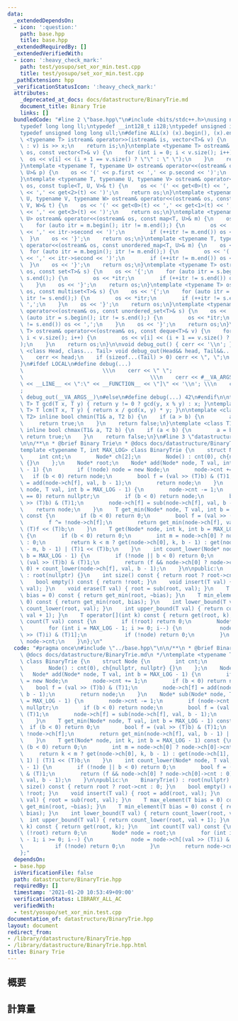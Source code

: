 ```yaml
---
data:
  _extendedDependsOn:
  - icon: ':question:'
    path: base.hpp
    title: base.hpp
  _extendedRequiredBy: []
  _extendedVerifiedWith:
  - icon: ':heavy_check_mark:'
    path: test/yosupo/set_xor_min.test.cpp
    title: test/yosupo/set_xor_min.test.cpp
  _pathExtension: hpp
  _verificationStatusIcon: ':heavy_check_mark:'
  attributes:
    _deprecated_at_docs: docs/datastructure/BinaryTrie.md
    document_title: Binary Trie
    links: []
  bundledCode: "#line 2 \"base.hpp\"\n#include <bits/stdc++.h>\nusing namespace std;\n\
    typedef long long ll;\ntypedef __int128_t i128;\ntypedef unsigned int uint;\n\
    typedef unsigned long long ull;\n#define ALL(x) (x).begin(), (x).end()\n\ntemplate\
    \ <typename T> istream& operator>>(istream& is, vector<T>& v) {\n    for (T& x\
    \ : v) is >> x;\n    return is;\n}\ntemplate <typename T> ostream& operator<<(ostream&\
    \ os, const vector<T>& v) {\n    for (int i = 0; i < v.size(); i++) {\n      \
    \  os << v[i] << (i + 1 == v.size() ? \"\" : \" \");\n    }\n    return os;\n\
    }\ntemplate <typename T, typename U> ostream& operator<<(ostream& os, const pair<T,\
    \ U>& p) {\n    os << '(' << p.first << ',' << p.second << ')';\n    return os;\n\
    }\ntemplate <typename T, typename U, typename V> ostream& operator<<(ostream&\
    \ os, const tuple<T, U, V>& t) {\n    os << '(' << get<0>(t) << ',' << get<1>(t)\
    \ << ',' << get<2>(t) << ')';\n    return os;\n}\ntemplate <typename T, typename\
    \ U, typename V, typename W> ostream& operator<<(ostream& os, const tuple<T, U,\
    \ V, W>& t) {\n    os << '(' << get<0>(t) << ',' << get<1>(t) << ',' << get<2>(t)\
    \ << ',' << get<3>(t) << ')';\n    return os;\n}\ntemplate <typename T, typename\
    \ U> ostream& operator<<(ostream& os, const map<T, U>& m) {\n    os << '{';\n\
    \    for (auto itr = m.begin(); itr != m.end();) {\n        os << '(' << itr->first\
    \ << ',' << itr->second << ')';\n        if (++itr != m.end()) os << ',';\n  \
    \  }\n    os << '}';\n    return os;\n}\ntemplate <typename T, typename U> ostream&\
    \ operator<<(ostream& os, const unordered_map<T, U>& m) {\n    os << '{';\n  \
    \  for (auto itr = m.begin(); itr != m.end();) {\n        os << '(' << itr->first\
    \ << ',' << itr->second << ')';\n        if (++itr != m.end()) os << ',';\n  \
    \  }\n    os << '}';\n    return os;\n}\ntemplate <typename T> ostream& operator<<(ostream&\
    \ os, const set<T>& s) {\n    os << '{';\n    for (auto itr = s.begin(); itr !=\
    \ s.end();) {\n        os << *itr;\n        if (++itr != s.end()) os << ',';\n\
    \    }\n    os << '}';\n    return os;\n}\ntemplate <typename T> ostream& operator<<(ostream&\
    \ os, const multiset<T>& s) {\n    os << '{';\n    for (auto itr = s.begin();\
    \ itr != s.end();) {\n        os << *itr;\n        if (++itr != s.end()) os <<\
    \ ',';\n    }\n    os << '}';\n    return os;\n}\ntemplate <typename T> ostream&\
    \ operator<<(ostream& os, const unordered_set<T>& s) {\n    os << '{';\n    for\
    \ (auto itr = s.begin(); itr != s.end();) {\n        os << *itr;\n        if (++itr\
    \ != s.end()) os << ',';\n    }\n    os << '}';\n    return os;\n}\ntemplate <typename\
    \ T> ostream& operator<<(ostream& os, const deque<T>& v) {\n    for (int i = 0;\
    \ i < v.size(); i++) {\n        os << v[i] << (i + 1 == v.size() ? \"\" : \" \"\
    );\n    }\n    return os;\n}\n\nvoid debug_out() { cerr << '\\n'; }\ntemplate\
    \ <class Head, class... Tail> void debug_out(Head&& head, Tail&&... tail) {\n\
    \    cerr << head;\n    if (sizeof...(Tail) > 0) cerr << \", \";\n    debug_out(move(tail)...);\n\
    }\n#ifdef LOCAL\n#define debug(...)                                          \
    \                         \\\n    cerr << \" \";                             \
    \                                        \\\n    cerr << #__VA_ARGS__ << \" :[\"\
    \ << __LINE__ << \":\" << __FUNCTION__ << \"]\" << '\\n'; \\\n    cerr << \" \"\
    ;                                                                     \\\n   \
    \ debug_out(__VA_ARGS__)\n#else\n#define debug(...) 42\n#endif\n\ntemplate <typename\
    \ T> T gcd(T x, T y) { return y != 0 ? gcd(y, x % y) : x; }\ntemplate <typename\
    \ T> T lcm(T x, T y) { return x / gcd(x, y) * y; }\n\ntemplate <class T1, class\
    \ T2> inline bool chmin(T1& a, T2 b) {\n    if (a > b) {\n        a = b;\n   \
    \     return true;\n    }\n    return false;\n}\ntemplate <class T1, class T2>\
    \ inline bool chmax(T1& a, T2 b) {\n    if (a < b) {\n        a = b;\n       \
    \ return true;\n    }\n    return false;\n}\n#line 3 \"datastructure/BinaryTrie.hpp\"\
    \n\n/**\n * @brief Binary Trie\n * @docs docs/datastructure/BinaryTrie.md\n */\n\
    template <typename T, int MAX_LOG> class BinaryTrie {\n    struct Node {\n   \
    \     int cnt;\n        Node* ch[2];\n        Node() : cnt(0), ch{nullptr, nullptr}\
    \ {}\n    };\n    Node* root;\n    Node* add(Node* node, T val, int b = MAX_LOG\
    \ - 1) {\n        if (!node) node = new Node;\n        node->cnt += 1;\n     \
    \   if (b < 0) return node;\n        bool f = (val >> (T)b) & (T)1;\n        node->ch[f]\
    \ = add(node->ch[f], val, b - 1);\n        return node;\n    }\n    Node* sub(Node*\
    \ node, T val, int b = MAX_LOG - 1) {\n        node->cnt -= 1;\n        if (node->cnt\
    \ == 0) return nullptr;\n        if (b < 0) return node;\n        bool f = (val\
    \ >> (T)b) & (T)1;\n        node->ch[f] = sub(node->ch[f], val, b - 1);\n    \
    \    return node;\n    }\n    T get_min(Node* node, T val, int b = MAX_LOG - 1)\
    \ const {\n        if (b < 0) return 0;\n        bool f = (val >> (T)b) & (T)1;\n\
    \        f ^= !node->ch[f];\n        return get_min(node->ch[f], val, b - 1) |\
    \ (T)f << (T)b;\n    }\n    T get(Node* node, int k, int b = MAX_LOG - 1) const\
    \ {\n        if (b < 0) return 0;\n        int m = node->ch[0] ? node->ch[0]->cnt\
    \ : 0;\n        return k < m ? get(node->ch[0], k, b - 1) : get(node->ch[1], k\
    \ - m, b - 1) | (T)1 << (T)b;\n    }\n    int count_lower(Node* node, T val, int\
    \ b = MAX_LOG - 1) {\n        if (!node || b < 0) return 0;\n        bool f =\
    \ (val >> (T)b) & (T)1;\n        return (f && node->ch[0] ? node->ch[0]->cnt :\
    \ 0) + count_lower(node->ch[f], val, b - 1);\n    }\n\npublic:\n    BinaryTrie()\
    \ : root(nullptr) {}\n    int size() const { return root ? root->cnt : 0; }\n\
    \    bool empty() const { return !root; }\n    void insert(T val) { root = add(root,\
    \ val); }\n    void erase(T val) { root = sub(root, val); }\n    T max_element(T\
    \ bias = 0) const { return get_min(root, ~bias); }\n    T min_element(T bias =\
    \ 0) const { return get_min(root, bias); }\n    int lower_bound(T val) { return\
    \ count_lower(root, val); }\n    int upper_bound(T val) { return count_lower(root,\
    \ val + 1); }\n    T operator[](int k) const { return get(root, k); }\n    int\
    \ count(T val) const {\n        if (!root) return 0;\n        Node* node = root;\n\
    \        for (int i = MAX_LOG - 1; i >= 0; i--) {\n            node = node->ch[(val\
    \ >> (T)i) & (T)1];\n            if (!node) return 0;\n        }\n        return\
    \ node->cnt;\n    }\n};\n"
  code: "#pragma once\n#include \"../base.hpp\"\n\n/**\n * @brief Binary Trie\n *\
    \ @docs docs/datastructure/BinaryTrie.md\n */\ntemplate <typename T, int MAX_LOG>\
    \ class BinaryTrie {\n    struct Node {\n        int cnt;\n        Node* ch[2];\n\
    \        Node() : cnt(0), ch{nullptr, nullptr} {}\n    };\n    Node* root;\n \
    \   Node* add(Node* node, T val, int b = MAX_LOG - 1) {\n        if (!node) node\
    \ = new Node;\n        node->cnt += 1;\n        if (b < 0) return node;\n    \
    \    bool f = (val >> (T)b) & (T)1;\n        node->ch[f] = add(node->ch[f], val,\
    \ b - 1);\n        return node;\n    }\n    Node* sub(Node* node, T val, int b\
    \ = MAX_LOG - 1) {\n        node->cnt -= 1;\n        if (node->cnt == 0) return\
    \ nullptr;\n        if (b < 0) return node;\n        bool f = (val >> (T)b) &\
    \ (T)1;\n        node->ch[f] = sub(node->ch[f], val, b - 1);\n        return node;\n\
    \    }\n    T get_min(Node* node, T val, int b = MAX_LOG - 1) const {\n      \
    \  if (b < 0) return 0;\n        bool f = (val >> (T)b) & (T)1;\n        f ^=\
    \ !node->ch[f];\n        return get_min(node->ch[f], val, b - 1) | (T)f << (T)b;\n\
    \    }\n    T get(Node* node, int k, int b = MAX_LOG - 1) const {\n        if\
    \ (b < 0) return 0;\n        int m = node->ch[0] ? node->ch[0]->cnt : 0;\n   \
    \     return k < m ? get(node->ch[0], k, b - 1) : get(node->ch[1], k - m, b -\
    \ 1) | (T)1 << (T)b;\n    }\n    int count_lower(Node* node, T val, int b = MAX_LOG\
    \ - 1) {\n        if (!node || b < 0) return 0;\n        bool f = (val >> (T)b)\
    \ & (T)1;\n        return (f && node->ch[0] ? node->ch[0]->cnt : 0) + count_lower(node->ch[f],\
    \ val, b - 1);\n    }\n\npublic:\n    BinaryTrie() : root(nullptr) {}\n    int\
    \ size() const { return root ? root->cnt : 0; }\n    bool empty() const { return\
    \ !root; }\n    void insert(T val) { root = add(root, val); }\n    void erase(T\
    \ val) { root = sub(root, val); }\n    T max_element(T bias = 0) const { return\
    \ get_min(root, ~bias); }\n    T min_element(T bias = 0) const { return get_min(root,\
    \ bias); }\n    int lower_bound(T val) { return count_lower(root, val); }\n  \
    \  int upper_bound(T val) { return count_lower(root, val + 1); }\n    T operator[](int\
    \ k) const { return get(root, k); }\n    int count(T val) const {\n        if\
    \ (!root) return 0;\n        Node* node = root;\n        for (int i = MAX_LOG\
    \ - 1; i >= 0; i--) {\n            node = node->ch[(val >> (T)i) & (T)1];\n  \
    \          if (!node) return 0;\n        }\n        return node->cnt;\n    }\n\
    };"
  dependsOn:
  - base.hpp
  isVerificationFile: false
  path: datastructure/BinaryTrie.hpp
  requiredBy: []
  timestamp: '2021-01-20 10:53:49+09:00'
  verificationStatus: LIBRARY_ALL_AC
  verifiedWith:
  - test/yosupo/set_xor_min.test.cpp
documentation_of: datastructure/BinaryTrie.hpp
layout: document
redirect_from:
- /library/datastructure/BinaryTrie.hpp
- /library/datastructure/BinaryTrie.hpp.html
title: Binary Trie
---
```

## 概要

## 計算量